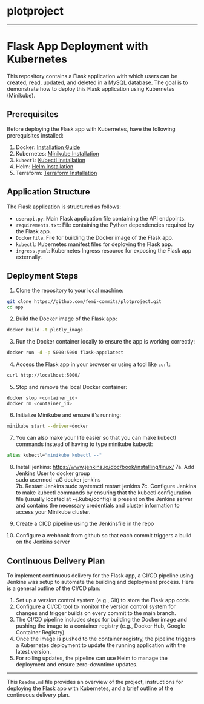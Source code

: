 # plotproject

---

# Flask App Deployment with Kubernetes

This repository contains a Flask application with which users can be created, read, updated, and deleted in a MySQL database. The goal is to demonstrate how to deploy this Flask application using Kubernetes (Minikube).

## Prerequisites

Before deploying the Flask app with Kubernetes, have the following prerequisites installed:

1. Docker: [Installation Guide](https://docs.docker.com/get-docker/)
2. Kubernetes: [Minikube Installation](https://minikube.sigs.k8s.io/docs/start/)
3. `kubectl`: [Kubectl Installation](https://kubernetes.io/docs/tasks/tools/install-kubectl/)
4. Helm: [Helm Installation](https://helm.sh/docs/intro/install/)
5. Terraform: [Terraform Installation](https://developer.hashicorp.com/terraform/tutorials/aws-get-started/install-cli)

## Application Structure

The Flask application is structured as follows:

- `userapi.py`: Main Flask application file containing the API endpoints.
- `requirements.txt`: File containing the Python dependencies required by the Flask app.
- `Dockerfile`: File for building the Docker image of the Flask app.
- `kubectl`: Kubernetes manifest files for deploying the Flask app.
- `ingress.yaml`: Kubernetes Ingress resource for exposing the Flask app externally.

## Deployment Steps

1. Clone the repository to your local machine:

```bash
git clone https://github.com/femi-commits/plotproject.git
cd app
```

2. Build the Docker image of the Flask app:

```bash
docker build -t plotly_image .
```

3. Run the Docker container locally to ensure the app is working correctly:

```bash
docker run -d -p 5000:5000 flask-app:latest
```

4. Access the Flask app in your browser or using a tool like `curl`:

```bash
curl http://localhost:5000/
```

5. Stop and remove the local Docker container:

```bash
docker stop <container_id>
docker rm <container_id>
```

6. Initialize Minikube and ensure it's running:

```bash
minikube start --driver=docker
```

7. You can also make your life easier so that you can make kubectl commands instead of having to type minikube kubectl:

```bash
alias kubectl="minikube kubectl --"
```

8. Install jenkins:
   https://www.jenkins.io/doc/book/installing/linux/
   7a. Add Jenkins User to docker group  
       sudo usermod -aG docker jenkins  
   7b. Restart Jenkins
        sudo systemctl restart jenkins
   7c. Configure Jenkins to make kubectl commands by ensuring that the kubectl configuration file (usually located at ~/.kube/config) is present on the Jenkins server and contains the        necessary credentials and cluster information to access your Minikube cluster.

9.  Create a CICD pipeline using the Jenkinsfile in the repo

10.  Configure a webhook from github so that each commit triggers a build on the Jenkins server
       



## Continuous Delivery Plan

To implement continuous delivery for the Flask app, a CI/CD pipeline using Jenkins was setup to automate the building and deployment process. Here is a general outline of the CI/CD plan:

1. Set up a version control system (e.g., Git) to store the Flask app code.
2. Configure a CI/CD tool to monitor the version control system for changes and trigger builds on every commit to the main branch.
3. The CI/CD pipeline includes steps for building the Docker image and pushing the image to a container registry (e.g., Docker Hub, Google Container Registry).
4. Once the image is pushed to the container registry, the pipeline triggers a Kubernetes deployment to update the running application with the latest version.
5. For rolling updates, the pipeline can use Helm to manage the deployment and ensure zero-downtime updates.





---


This `Readme.md` file provides an overview of the project, instructions for deploying the Flask app with Kubernetes, and a brief outline of the continuous delivery plan. 
